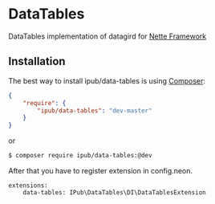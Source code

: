 # DataTables

DataTables implementation of datagird for [Nette Framework](http://nette.org/)

## Installation

The best way to install ipub/data-tables is using  [Composer](http://getcomposer.org/):

```json
{
	"require": {
		"ipub/data-tables": "dev-master"
	}
}
```

or

```sh
$ composer require ipub/data-tables:@dev
```

After that you have to register extension in config.neon.

```neon
extensions:
	data-tables: IPub\DataTables\DI\DataTablesExtension
```